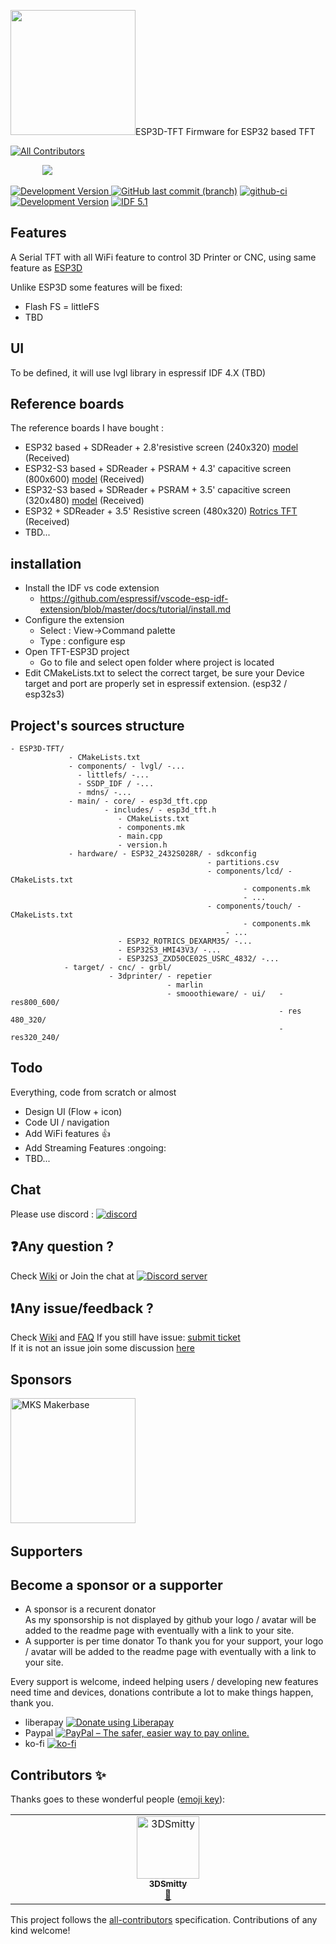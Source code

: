 <span align="left"><img src="https://github.com/luc-github/ESP3D-TFT/blob/main/logo/ESP3D.png" width="200px"/></span><span align="left">ESP3D-TFT Firmware for ESP32 based TFT  </span>    
<!-- ALL-CONTRIBUTORS-BADGE:START - Do not remove or modify this section -->
[![All Contributors](https://img.shields.io/badge/all_contributors-1-orange.svg?style=flat-square)](#contributors-)
<!-- ALL-CONTRIBUTORS-BADGE:END -->
&nbsp;&nbsp;&nbsp;&nbsp;&nbsp;&nbsp;&nbsp;&nbsp;&nbsp;&nbsp;&nbsp;&nbsp;&nbsp;[<img src="https://img.shields.io/liberapay/patrons/ESP3D.svg?logo=liberapay">](https://liberapay.com/ESP3D)

[![Development Version](https://img.shields.io/badge/Dev-v1.0-yellow?style=plastic) ![GitHub last commit (branch)](https://img.shields.io/github/last-commit/luc-github/ESP3D-TFT/main?style=plastic)](https://github.com/luc-github/ESP3D-TFT/tree/main) [![github-ci](https://github.com/luc-github/ESP3D-TFT/workflows/build-ci/badge.svg)](https://github.com/luc-github/ESP3D-TFT/actions/workflows/build-ci.yml) [![Development  Version](https://img.shields.io/badge/Dev-v3.0-yellow?style=plastic&label=WebUI&logo=Preact)](https://github.com/luc-github/ESP3D-WEBUI/tree/3.0) [![IDF 5.1](https://img.shields.io/badge/IDF-v5.1-blue?style=plastic&label=IDF&logo=espressif)](https://github.com/espressif/esp-idf)

## Features
A Serial TFT with all WiFi feature to control 3D Printer or CNC, using same feature as [ESP3D](https://github.com/luc-github/ESP3D/tree/3.0)     

Unlike ESP3D some features will be fixed:
* Flash FS = littleFS
* TBD

## UI

To be defined, it will use lvgl library in espressif IDF 4.X (TBD)  

## Reference boards

The reference boards I have bought :

* ESP32 based + SDReader + 2.8'resistive screen (240x320) [model](https://www.aliexpress.com/item/3256804315935867.html) (Received)
* ESP32-S3 based + SDReader + PSRAM + 4.3' capacitive screen  (800x600) [model](https://www.aliexpress.com/item/1005003814428825.html) (Received)
* ESP32-S3 based + SDReader + PSRAM + 3.5' capacitive screen (320x480) [model](https://www.aliexpress.com/item/1005004309826174.html) (Received)
* ESP32 + SDReader + 3.5' Resistive screen (480x320) [Rotrics TFT](https://rotrics.com/products/3-5-inch-touchscreen) (Received)
* TBD...

## installation
- Install the IDF vs code extension
	- https://github.com/espressif/vscode-esp-idf-extension/blob/master/docs/tutorial/install.md
- Configure the extension
	- Select : View->Command palette 
	- Type : configure esp
- Open TFT-ESP3D project
	- Go to file and select open folder where project is located
- Edit CMakeLists.txt to select the correct target, be sure your Device target and port are properly set in espressif extension. (esp32 / esp32s3)

## Project's sources structure
```
- ESP3D-TFT/   
             - CMakeLists.txt   
             - components/ - lvgl/ -...   
			   - littlefs/ -...  
			   - SSDP_IDF / -...  
			   - mdns/ -...  
	         - main/ - core/ - esp3d_tft.cpp   
					 - includes/ - esp3d_tft.h   
						- CMakeLists.txt
						- components.mk
						- main.cpp
						- version.h
             - hardware/ - ESP32_2432S028R/ - sdkconfig
				                            - partitions.csv
											- components/lcd/ - CMakeLists.txt
													- components.mk
													- ...
											- components/touch/ - CMakeLists.txt
													- components.mk
												- ...
						- ESP32_ROTRICS_DEXARM35/ -...
						- ESP32S3_HMI43V3/ -...
						- ESP32S3_ZXD50CE02S_USRC_4832/ -...
		    - target/ - cnc/ - grbl/
			          - 3dprinter/ - repetier
					               - marlin
								   - smooothieware/ - ui/ 	- res800_600/
				  										  	- res 480_320/
				  											- res320_240/ 
```
## Todo

Everything, code from scratch or almost
* Design UI (Flow + icon)
* Code UI / navigation 
* Add WiFi features :+1:
* Add Streaming Features :ongoing:
* TBD... 

## Chat

Please use discord : [![discord](https://img.shields.io/discord/752822148795596940?color=blue&label=discord&logo=discord)](https://discord.gg/Z4ujTwE)

## :question:Any question ?   
Check [Wiki](https://github.com/luc-github/ESP3D/wiki/Install-Instructions) or Join the chat at [![Discord server](https://img.shields.io/discord/752822148795596940?color=blue&label=discord&logo=discord)](https://discord.gg/Z4ujTwE)   

## :exclamation:Any issue/feedback ?    
Check [Wiki](https://github.com/luc-github/ESP3D-TFT/wiki) and [FAQ](https://github.com/luc-github/ESP3D-TFT/discussions/categories/q-a) 
If you still have issue: [submit ticket](https://github.com/luc-github/ESP3D-TFT/issues)    
If it is not an issue join some discussion [here](https://github.com/luc-github/ESP3D-TFT/discussions)

## Sponsors 
[<img width="200px" src="https://raw.githubusercontent.com/luc-github/ESP3D-WEBUI/2.1/images/sponsors-supporters/MKS/mksmakerbase.jpg" title="MKS Makerbase">](https://github.com/makerbase-mks)&nbsp;&nbsp;

## Supporters

## Become a sponsor or a supporter
 * A sponsor is a recurent donator    
   As my sponsorship is not displayed by github your logo / avatar will be added to the readme page with eventually with a link to your site.    
 * A supporter is per time donator 
   To thank you for your support, your logo / avatar will be added to the readme page with eventually with a link to your site.  

 Every support is welcome, indeed helping users / developing new features need time and devices, donations contribute a lot to make things happen, thank you.

* liberapay <a href="https://liberapay.com/ESP3D/donate"><img alt="Donate using Liberapay" src="https://liberapay.com/assets/widgets/donate.svg"></a> 
* Paypal [<img src="https://www.paypalobjects.com/en_US/i/btn/btn_donateCC_LG_global.gif" border="0" alt="PayPal – The safer, easier way to pay online.">](https://www.paypal.com/cgi-bin/webscr?cmd=_s-xclick&hosted_button_id=FQL59C749A78L)
* ko-fi [![ko-fi](https://ko-fi.com/img/githubbutton_sm.svg)](https://ko-fi.com/G2G0C0QT7)   

## Contributors ✨

Thanks goes to these wonderful people ([emoji key](https://allcontributors.org/docs/en/emoji-key)):

<!-- ALL-CONTRIBUTORS-LIST:START - Do not remove or modify this section -->
<!-- prettier-ignore-start -->
<!-- markdownlint-disable -->
<table>
  <tbody>
    <tr>
      <td align="center" valign="top" width="14.28%"><a href="https://github.com/3DSmitty"><img src="https://avatars.githubusercontent.com/u/51137582?v=4?s=100" width="100px;" alt="3DSmitty"/><br /><sub><b>3DSmitty</b></sub></a><br /><a href="https://github.com/luc-github/ESP3D-TFT/commits?author=3DSmitty" title="Documentation">📖</a></td>
    </tr>
  </tbody>
</table>

<!-- markdownlint-restore -->
<!-- prettier-ignore-end -->

<!-- ALL-CONTRIBUTORS-LIST:END -->

This project follows the [all-contributors](https://github.com/all-contributors/all-contributors) specification. Contributions of any kind welcome!